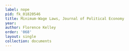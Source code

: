 ```yaml
---
label: nope
pid: fk_01820546
title: Minimum-Wage Laws, Journal of Political Economy
year: 
author: Florence Kelley
order: '068'
layout: single
collection: documents
---
```

